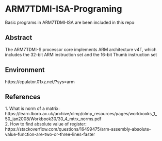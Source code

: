 # ARM7TDMI-ISA-Programing
Basic programs in ARM7TDMI-ISA are been included in this repo

<h2>Abstract</h2>
The ARM7TDMI-S processor core implements ARM architecture v4T, which includes the 32-bit ARM instruction set and the 16-bit Thumb instruction set

<h2>Environment</h2>
https://cpulator.01xz.net/?sys=arm

<h2>References</h2>
1. What is norm of a matrix: https://learn.lboro.ac.uk/archive/olmp/olmp_resources/pages/workbooks_1_50_jan2008/Workbook30/30_4_mtrx_norms.pdf <br>
2. How to find absolute value of register:<br> https://stackoverflow.com/questions/16499475/arm-assembly-absolute-value-function-are-two-or-three-lines-faster<br>



